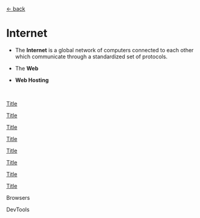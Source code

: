 [&larr; back](./../README.md)

# Internet

- The **Internet** is a global network of computers connected to each other which communicate through a standardized set of protocols.

- The **Web**

- **Web Hosting**

<br>

[Title](https://cs.fyi/guide/how-does-internet-work)

[Title](https://developer.mozilla.org/en-US/docs/Learn/Getting_started_with_the_web/How_the_Web_works)

[Title](https://cs.fyi/guide/http-in-depth)

[Title](https://www.cloudflare.com/en-gb/learning/dns/glossary/what-is-a-domain-name/)

[Title](https://developer.mozilla.org/en-US/docs/Learn/Common_questions/Web_mechanics/What_is_a_domain_name)

[Title](https://www.cloudflare.com/en-gb/learning/dns/what-is-dns/)

[Title](https://web.dev/howbrowserswork/)

[Title](https://developer.mozilla.org/en-US/docs/Web/Performance/How_browsers_work)

Browsers

DevTools
